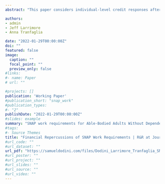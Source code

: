 ```yaml
---
abstract: "This paper considers individual-level credit responses after the implementation of work requirements for SNAP benefits. It does so by exploiting county-level variation in the reintroduction of work requirements after the Great Recession. We find that new SNAP work requirements lead more people to seek out new credit and lead to an increase in credit account openings. New work requirements also result in an increase in total outstanding credit balances as well as an increase in past due balances. These findings suggest that individuals are turning to credit and debt products to cover expenses after losing SNAP eligibility."

authors:
- admin
- Jeff Larrimore
- Anna Tranfaglia

date: "2022-01-29T00:00:00Z"
doi: ""
featured: false
image:
  caption: ""
  focal_point: ""
  preview_only: false
#links:
#- name: Paper
# url: ""

#projects: []
publication: 'Working Paper'
#publication_short: "snap_work"
#publication_types:
#- "2"
publishDate: "2022-01-29T00:00:00Z"
#slides: example
summary: "SNAP work requirements for Able-Bodied Adults Without Dependents (ABAWDs) significantly increased credit seeking, credit balances, and past due credit cards."
#tags:
#- Source Themes
title: "Financial Repercussions of SNAP Work Requirements | R&R at Journal of Public Economics"
#url_code: ""
#url_dataset: ""
url_pdf: "https://samueldodini.com/files/Dodini_Larrimore_Tranfaglia_SNAP_work_4_2023.pdf"
#url_poster: ""
#url_project: ""
#url_slides: ""
#url_source: ""
#url_video: ""
---
```

